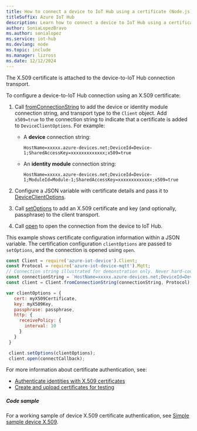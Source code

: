 ```yaml
---
title: How to connect a device to IoT Hub using a certificate (Node.js)
titleSuffix: Azure IoT Hub
description: Learn how to connect a device to IoT Hub using a certificate and the Azure IoT Hub SDK for Node.js.
author: SoniaLopezBravo
ms.author: sonialopez
ms.service: iot-hub
ms.devlang: node
ms.topic: include
ms.manager: lizross
ms.date: 12/12/2024
---
```


The X.509 certificate is attached to the device-to-IoT Hub connection transport.

To configure a device-to-IoT Hub connection using an X.509 certificate:

1. Call [fromConnectionString](/javascript/api/azure-iothub/client?#azure-iothub-client-fromconnectionstring) to add the device or identity module connection string, and transport type to the `Client` object. Add `x509=true` to the connection string to indicate that a certificate is added to `DeviceClientOptions`. For example:

   * A **device** connection string:
   
     `HostName=xxxxx.azure-devices.net;DeviceId=Device-1;SharedAccessKey=xxxxxxxxxxxxx;x509=true`
   * An **identity module** connection string:
   
     `HostName=xxxxx.azure-devices.net;DeviceId=Device-1;ModuleId=Module-1;SharedAccessKey=xxxxxxxxxxxxx;x509=true`

1. Configure a JSON variable with certificate details and pass it to [DeviceClientOptions](/javascript/api/azure-iot-device/deviceclientoptions).
1. Call [setOptions](/javascript/api/azure-iot-device/client?#azure-iot-device-client-setoptions-1) to add an X.509 certificate and key (and optionally, passphrase) to the client transport.
1. Call [open](/javascript/api/azure-iothub/client?#azure-iothub-client-open) to open the connection from the device to IoT Hub.

This example shows certificate configuration information within a JSON variable. The certification configuration `clientOptions` are passed to `setOptions`, and the connection is opened using `open`.

```javascript
const Client = require('azure-iot-device').Client;
const Protocol = require('azure-iot-device-mqtt').Mqtt;
// Connection string illustrated for demonstration only. Never hard-code the connection string in production. Instead use an environmental variable or other secure storage.
const connectionString = `HostName=xxxxx.azure-devices.net;DeviceId=Device-1;SharedAccessKey=xxxxxxxxxxxxx;x509=true`
const client = Client.fromConnectionString(connectionString, Protocol);

var clientOptions = {
   cert: myX509Certificate,
   key: myX509Key,
   passphrase: passphrase,
   http: {
     receivePolicy: {
       interval: 10
     }
   }
 }

 client.setOptions(clientOptions);
 client.open(connectCallback);
```

For more information about certificate authentication, see:

* [Authenticate identities with X.509 certificates](/azure/iot-hub/authenticate-authorize-x509)
* [Create and upload certificates for testing](/azure/iot-hub/tutorial-x509-test-certs)

##### Code sample

For a working sample of device X.509 certificate authentication, see [Simple sample device X.509](https://github.com/Azure/azure-iot-sdk-node/blob/main/device/samples/javascript/simple_sample_device_x509.js).
